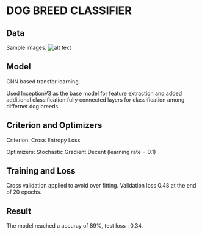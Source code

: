 # DOG BREED CLASSIFIER

## Data
Sample images.
![alt text](https://github.com/gandharvsuri/Dog-Breed-Classifier/Images/blob/master/image.jpg?raw=true)
## Model
CNN based transfer learning. 

Used InceptionV3 as the base model for feature extraction and added additional classification fully connected layers for classification among differnet dog breeds.

## Criterion and Optimizers

Criterion: Cross Entropy Loss

Optimizers: Stochastic Gradient Decent (learning rate = 0.1)

## Training and Loss

Cross validation applied to avoid over fitting. Validation loss 0.48 at the end of 20 epochs.

## Result

The model reached a accuray of 89%, test loss : 0.34.

 
